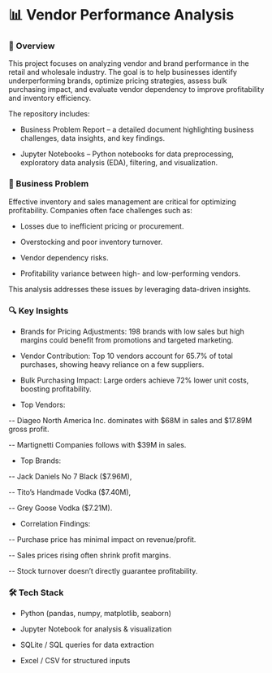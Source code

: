 # 📊 Vendor Performance Analysis
### 📌 Overview

This project focuses on analyzing vendor and brand performance in the retail and wholesale industry. The goal is to help businesses identify underperforming brands, optimize pricing strategies, assess bulk purchasing impact, and evaluate vendor dependency to improve profitability and inventory efficiency.

The repository includes:

* Business Problem Report – a detailed document highlighting business challenges, data insights, and key findings.

* Jupyter Notebooks – Python notebooks for data preprocessing, exploratory data analysis (EDA), filtering, and visualization.

### 🎯 Business Problem

Effective inventory and sales management are critical for optimizing profitability. Companies often face challenges such as:

* Losses due to inefficient pricing or procurement.

* Overstocking and poor inventory turnover.

* Vendor dependency risks.

* Profitability variance between high- and low-performing vendors.

This analysis addresses these issues by leveraging data-driven insights.

### 🔍 Key Insights

* Brands for Pricing Adjustments: 198 brands with low sales but high margins could benefit from promotions and targeted marketing.

* Vendor Contribution: Top 10 vendors account for 65.7% of total purchases, showing heavy reliance on a few suppliers.

* Bulk Purchasing Impact: Large orders achieve 72% lower unit costs, boosting profitability.

* Top Vendors:

 -- Diageo North America Inc. dominates with $68M in sales and $17.89M gross profit.

 -- Martignetti Companies follows with $39M in sales.

* Top Brands:

-- Jack Daniels No 7 Black ($7.96M),

-- Tito’s Handmade Vodka ($7.40M),

-- Grey Goose Vodka ($7.21M).

* Correlation Findings:

-- Purchase price has minimal impact on revenue/profit.

-- Sales prices rising often shrink profit margins.

-- Stock turnover doesn’t directly guarantee profitability.

### 🛠️ Tech Stack

* Python (pandas, numpy, matplotlib, seaborn)

* Jupyter Notebook for analysis & visualization

* SQLite / SQL queries for data extraction

* Excel / CSV for structured inputs

